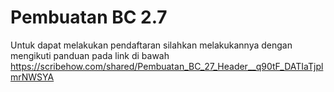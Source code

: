 # Pembuatan BC 2.7
Untuk dapat melakukan pendaftaran silahkan melakukannya dengan mengikuti panduan pada link di bawah
https://scribehow.com/shared/Pembuatan_BC_27_Header__q90tF_DATIaTjplmrNWSYA